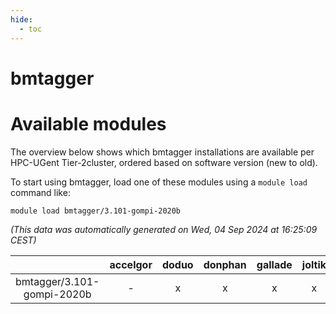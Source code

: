 ```yaml
---
hide:
  - toc
---
```


bmtagger
========

# Available modules


The overview below shows which bmtagger installations are available per HPC-UGent Tier-2cluster, ordered based on software version (new to old).

To start using bmtagger, load one of these modules using a `module load` command like:

```shell
module load bmtagger/3.101-gompi-2020b
```

*(This data was automatically generated on Wed, 04 Sep 2024 at 16:25:09 CEST)*  

| |accelgor|doduo|donphan|gallade|joltik|shinx|skitty|
| :---: | :---: | :---: | :---: | :---: | :---: | :---: | :---: |
|bmtagger/3.101-gompi-2020b|-|x|x|x|x|-|x|
